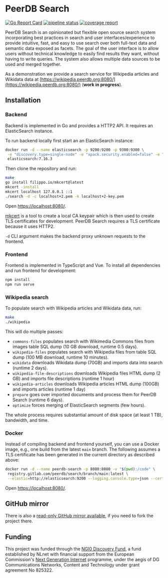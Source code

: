 # PeerDB Search

[![Go Report Card](https://goreportcard.com/badge/gitlab.com/peerdb/search)](https://goreportcard.com/report/gitlab.com/peerdb/search)
[![pipeline status](https://gitlab.com/peerdb/search/badges/main/pipeline.svg?ignore_skipped=true)](https://gitlab.com/peerdb/search/-/pipelines)
[![coverage report](https://gitlab.com/peerdb/search/badges/main/coverage.svg)](https://gitlab.com/peerdb/search/-/graphs/main/charts)

PeerDB Search is an opinionated but flexible open source search system incorporating best practices in search and user
interfaces/experience to provide intuitive, fast, and easy to use search over both full-text data and semantic data
exposed as facets. The goal of the user interface is to allow users without technical knowledge to
easily find results they want, without having to write queries. The system also allows multiple data sources
to be used and merged together.

As a demonstration we provide a search service for Wikipedia articles and Wikidata data at
[https://wikipedia.peerdb.org:8080/](https://wikipedia.peerdb.org:8080/)
(**work in progress**).

## Installation

### Backend

Backend is implemented in Go and provides a HTTP2 API. It requires an ElasticSearch instance.

To run backend locally first start an an ElasticSearch instance:

```sh
docker run -d --name elasticsearch -p 9200:9200 -p 9300:9300 \
 -e "discovery.type=single-node" -e "xpack.security.enabled=false" -e "ingest.geoip.downloader.enabled=false" \
 elasticsearch:7.16.3
```

Then clone the repository and run:

```sh
make
go install filippo.io/mkcert@latest
mkcert -install
mkcert localhost 127.0.0.1 ::1
./search -d -c localhost+2.pem -k localhost+2-key.pem
```

Open [https://localhost:8080/](https://localhost:8080/).

[mkcert](https://github.com/FiloSottile/mkcert) is a tool to create a local CA
keypair which is then used to create TLS certificates for development. PeerDB Search
requires a TLS certificate because it uses HTTP2.

`-d` CLI argument makes the backend proxy unknown requests to the frontend.

### Frontend

Frontend is implemented in TypeScript and Vue. To install all dependencies and run frontend
for development:

```sh
npm install
npm run serve
```

### Wikipedia search

To populate search with Wikipedia articles and Wikidata data, run:

```sh
make
./wikipedia
```

This will do multiple passes:

- `commons-files` populates search with Wikimedia Commons files from images table SQL dump (10 GB download, runtime 0.5 days).
- `wikipedia-files` populates search with Wikipedia files from table SQL dump (100 MB download, runtime 10 minutes).
- `wikidata` downloads Wikidata dump (70GB) and imports data into search (runtime 2 days).
- `wikipedia-file-descriptions` downloads Wikipedia files HTML dump (2 GB) and imports file descriptions (runtime 1 hour)
- `wikipedia-articles` downloads Wikipedia articles HTML dump (100GB) and imports articles (runtime 1 day)
- `prepare` goes over imported documents and process them for PeerDB Search (runtime 6 days).
- `optimize` forces merging of ElasticSearch segments (few hours).

The whole process requires substantial amount of disk space (at least 1 TB), bandwidth, and time.

### Docker

Instead of compiling backend and frontend yourself, you can use a Docker image, e.g., one
build from the latest `main` branch. The following assumes a TLS certificate has been
generated in the current directory as described above:

```sh
docker run -d --name peerdb-search -p 8080:8080 -v "$(pwd):/code" \
 registry.gitlab.com/peerdb/search/branch/main:latest \
 --elastic=http://elasticsearch:9200 --logging.console.type=json --cert-file=/code/localhost+2.pem --key-file=/code/localhost+2-key.pem
```

Open [https://localhost:8080/](https://localhost:8080/).

## GitHub mirror

There is also a [read-only GitHub mirror available](https://github.com/peer/db-search),
if you need to fork the project there.

## Funding

This project was funded through the [NGI0 Discovery Fund](https://nlnet.nl/discovery/), a
fund established by NLnet with financial support from the European Commission's
[Next Generation Internet](https://ngi.eu/) programme, under the aegis of DG Communications
Networks, Content and Technology under grant agreement No 825322.
